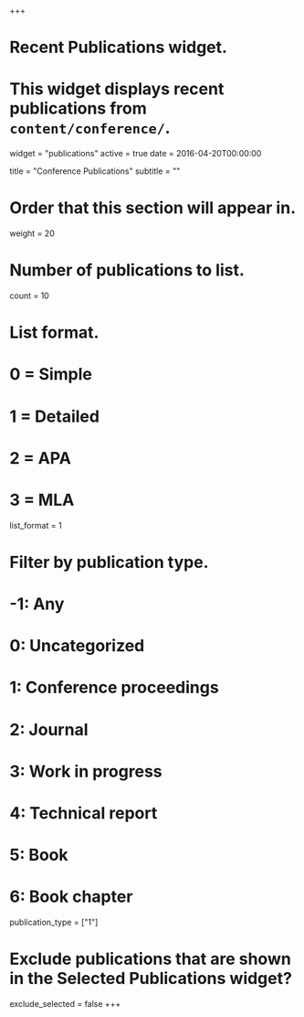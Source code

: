 +++
# Recent Publications widget.
# This widget displays recent publications from `content/conference/`.
widget = "publications"
active = true
date = 2016-04-20T00:00:00

title = "Conference Publications"
subtitle = ""

# Order that this section will appear in.
weight = 20

# Number of publications to list.
count = 10

# List format.
#   0 = Simple
#   1 = Detailed
#   2 = APA
#   3 = MLA
list_format = 1

# Filter by publication type.
# -1: Any
#  0: Uncategorized
#  1: Conference proceedings
#  2: Journal
#  3: Work in progress
#  4: Technical report
#  5: Book
#  6: Book chapter
publication_type = ["1"]

# Exclude publications that are shown in the Selected Publications widget?
exclude_selected = false
+++

